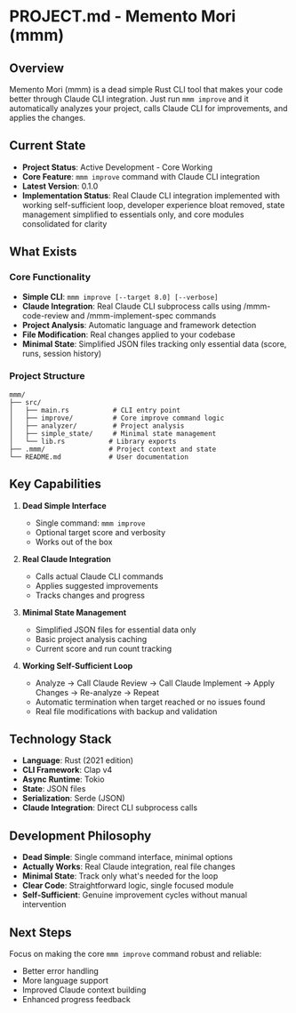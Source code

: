 # PROJECT.md - Memento Mori (mmm)

## Overview

Memento Mori (mmm) is a dead simple Rust CLI tool that makes your code better through Claude CLI integration. Just run `mmm improve` and it automatically analyzes your project, calls Claude CLI for improvements, and applies the changes.

## Current State

- **Project Status**: Active Development - Core Working
- **Core Feature**: `mmm improve` command with Claude CLI integration
- **Latest Version**: 0.1.0
- **Implementation Status**: Real Claude CLI integration implemented with working self-sufficient loop, developer experience bloat removed, state management simplified to essentials only, and core modules consolidated for clarity

## What Exists

### Core Functionality
- **Simple CLI**: `mmm improve [--target 8.0] [--verbose]`
- **Claude Integration**: Real Claude CLI subprocess calls using /mmm-code-review and /mmm-implement-spec commands
- **Project Analysis**: Automatic language and framework detection
- **File Modification**: Real changes applied to your codebase
- **Minimal State**: Simplified JSON files tracking only essential data (score, runs, session history)

### Project Structure
```
mmm/
├── src/
│   ├── main.rs           # CLI entry point
│   ├── improve/          # Core improve command logic
│   ├── analyzer/         # Project analysis
│   ├── simple_state/     # Minimal state management
│   └── lib.rs           # Library exports
├── .mmm/                # Project context and state
└── README.md            # User documentation
```

## Key Capabilities

1. **Dead Simple Interface**
   - Single command: `mmm improve`
   - Optional target score and verbosity
   - Works out of the box

2. **Real Claude Integration**
   - Calls actual Claude CLI commands
   - Applies suggested improvements
   - Tracks changes and progress

3. **Minimal State Management**
   - Simplified JSON files for essential data only
   - Basic project analysis caching
   - Current score and run count tracking

4. **Working Self-Sufficient Loop**
   - Analyze → Call Claude Review → Call Claude Implement → Apply Changes → Re-analyze → Repeat
   - Automatic termination when target reached or no issues found
   - Real file modifications with backup and validation

## Technology Stack

- **Language**: Rust (2021 edition)
- **CLI Framework**: Clap v4
- **Async Runtime**: Tokio
- **State**: JSON files
- **Serialization**: Serde (JSON)
- **Claude Integration**: Direct CLI subprocess calls

## Development Philosophy

- **Dead Simple**: Single command interface, minimal options
- **Actually Works**: Real Claude integration, real file changes
- **Minimal State**: Track only what's needed for the loop
- **Clear Code**: Straightforward logic, single focused module
- **Self-Sufficient**: Genuine improvement cycles without manual intervention

## Next Steps

Focus on making the core `mmm improve` command robust and reliable:
- Better error handling
- More language support
- Improved Claude context building
- Enhanced progress feedback